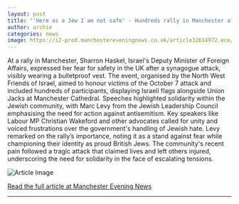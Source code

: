 ```yaml
---
layout: post
title: "'Here as a Jew I am not safe' - Hundreds rally in Manchester after synagogue attack"
author: archie
categories: news
image: https://i2-prod.manchestereveningnews.co.uk/article32614972.ece/ALTERNATES/s1200/0_Israel-Rally-United-Kingdom-Manchester-police-terror.jpg
---
```

At a rally in Manchester, Sharron Haskel, Israel's Deputy Minister of Foreign Affairs, expressed her fear for safety in the UK after a synagogue attack, visibly wearing a bulletproof vest. The event, organised by the North West Friends of Israel, aimed to honour victims of the October 7 attack and included hundreds of participants, displaying Israeli flags alongside Union Jacks at Manchester Cathedral. Speeches highlighted solidarity within the Jewish community, with Marc Levy from the Jewish Leadership Council emphasising the need for action against antisemitism. Key speakers like Labour MP Christian Wakeford and other advocates called for unity and voiced frustrations over the government's handling of Jewish hate. Levy remarked on the rally’s importance, noting it as a stand against fear while championing their identity as proud British Jews. The community's recent pain followed a tragic attack that claimed lives and left others injured, underscoring the need for solidarity in the face of escalating tensions.

![Article Image](https://i2-prod.manchestereveningnews.co.uk/article32614972.ece/ALTERNATES/s1200/0_Israel-Rally-United-Kingdom-Manchester-police-terror.jpg)

[Read the full article at Manchester Evening News](https://www.manchestereveningnews.co.uk/news/greater-manchester-news/here-jew-am-not-safe-32615278)

---
